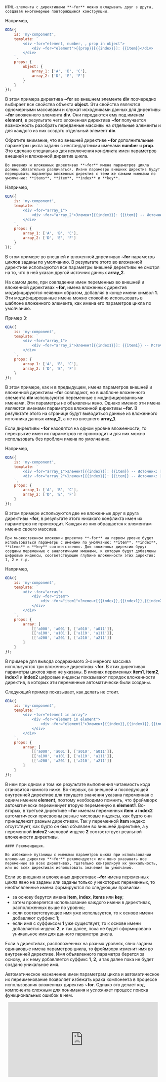 ﻿```info _md_hideicon
HTML-элементы с директивами **~for** можно вкладывать друг в друга, создавая многомерные повторяющиеся конструкции.
```

Например,

```javascript _run_edit_[my-component.js]
ODA({
    is: 'my-component',
    template: `
        <div ~for="element, number, , prop in object">
            <div ~for="element">{{prop}}[{{index}}]: {{item}}</div>
        </div>
    `,
    props: {
        object: {
            array_1: ['A', 'B', 'C'],
            array_2: ['D', 'E', 'F']
        }
    }
});
```

В этом примера  директива **~for** во внешнем элементе **div** поочередно выбирает все свойства объекта **object**. Эти свойства являются одномерными массивами и служат исходниками данных для директивы **~for** вложенного элемента **div**. Они передаются ему под именем **element**, в результате чего вложенная директива **~for** получается возможность разобрать переданные массивы на отдельные элементы и для каждого из них создать отдельный элемент **div**.

Обратите внимание, что во внешней директиве **~for** дополнительные параметры цикла заданы с нестандартными именами **number** и **prop**. Это сделано специально для исключения конфликта имен параметров внешней и вложенной директив цикла.

```warning_md
Во внешних и вложенных директивах **~for** имена параметров цикла должны обязательно различаться. Иначе параметры внешних директив будут перекрывать параметры вложенных директив с теми же самыми именами по умолчанию: **items**, **item**, **index** и **key**.
```

Например,

```javascript _error_run_edit_[my-component.js]
ODA({
    is: 'my-component',
    template: `
        <div ~for="array_1">
            <div ~for="array_2">Элемент[{{index}}]: {{item}} -- Источник: [{{items}}]</div>
        </div>
    `,
    props: {
        array_1: ['A', 'B', 'C'],
        array_2: ['D', 'E', 'F']
    }
});
```

В этом примере во внешней и вложенной директивах **~for** параметры циклов заданы по умолчанию. В результате этого во вложенной директиве используются все параметры внешней дерективы не смотря на то, что в ней указан другой источник данных **array\_2**.

На самом деле, при совпадении имен переменных во внешней и вложенной директивах **~for**, имена вложенных директив модифицируются неявным образом, добавляя в конце имени символ **1**. Эти модифицированные имена можно спокойно использовать в шаблоне вложенного элемента, как имена его параметров цикла по умолчанию.

Пример 3:

```javascript _run_edit_[my-component.js]
ODA({
    is: 'my-component',
    template: `
        <div ~for="array_1">
            <div ~for="array_2">Элемент[{{index1}}]: {{item1}} -- Источник: [{{items1}}]</div>
        </div>
    `,
    props: {
        array_1: ['A', 'B', 'C'],
        array_2: ['D', 'E', 'F']
    }
});
```

В этом примере, как и в предыдущем, имена параметров внешней и вложенной директивы **~for** совпадают, но в шаблоне вложенного элемента **div** используются переменные с модифицированными именами. Эти параметры не объявлены явно. Однако именно эти имена являются именами параметров вложенной директивы **~for**. В результате этого на странице будут выводиться данные из вложенного источника данных **array\_2**, а не из внешнего **array\_1**.

Если директивы **~for** находятся на одном уровне вложенности, то перекрытие имен их параметров не происходит и для них можно использовать без проблем имена по умолчанию.

Например,

```javascript _run_edit_[my-component.js]
ODA({
    is: 'my-component',
    template: `
        <div ~for="array_1">Элемент[{{index}}]: {{item}} -- Источник: [{{items}}]</div>
        <div ~for="array_2">Элемент[{{index}}]: {{item}} -- Источник: [{{items}}]</div>
    `,
    props: {
        array_1: ['A', 'B', 'C'],
        array_2: ['D', 'E', 'F']
    }
});
```

В этом примере используются две не вложенные друг в друга директивы **~for**, в результате этого никакого конфликта имен их параметров не происходит. Каждая из них обращается к элементам именно своего массива.

```info _md_hideicon
При множественном вложении директив **~for** на первом уровне будет использоваться параметры с именами по умолчанию: **item**, **index**, **items** и **key** соответственно. Для вложенных директив будут созданы переменные с аналогичными именами, к которым будут добавлены цифровые индексы, соответствующие глубине вложенности этих директив: 1, 2 и т.д.
```

Например,

```javascript _run_edit_[my-component.js]
ODA({
    is: 'my-component',
    template: `
        <div ~for="array">
            <div ~for="item">
                <div ~for="item1">Элемент[{{index}},{{index1}},{{index2}}]: {{item2}}</div>
            </div>
        </div>
    `,
    props: {
        array: [
            [['a000', 'a001'], ['a010', 'a011']],
            [['a100', 'a101'], ['a110', 'a111']],
            [['a200', 'a201'], ['a210', 'a211']]
        ]
    }
});
```

В примере для вывода содержимого 3-х мерного массива используются три вложенные директивы **~for**. В этих директивах параметры циклов явно не указаны. В именах переменных **item1**, **item2**, **index1** и **index2** цифровые индексы показывают порядок вложенности директив, в которых эти переменные автоматически были созданы.

Следующий пример показывает, как делать не стоит.

```javascript _error_run_edit_[my-component.js]
ODA({
    is: 'my-component',
    template: `
        <div ~for="element in array">
            <div ~for="element in element">
                <div ~for="element1">Элемент[{{index}},{{index1}},{{index2}}]: {{item}}</div>
            </div>
        </div>
    `,
    props: {
        array: [
            [['a000', 'a001'], ['a010', 'a011']],
            [['a100', 'a101'], ['a110', 'a111']],
            [['a200', 'a201'], ['a210', 'a211']]
        ]
    }
});
```

В нем при одном и том же результате выполнения читаемость кода становится намного ниже. Во-первых, во внешней и последующей внутренней директиве для текущего значения указана переменная с одним именем **element**, поэтому необходимо помнить, что фреймворк автоматически переименует вторую переменную в **element1**. Во-вторых, в третьей директиве **~for** именам переменных **item** и **index2** автоматически присвоены разные числовые индексы, как будто они принадлежат разным директивам. Так у переменной **item** индекс отсутствует, как будто он был объявлен во внешней директиве, а у переменной **index2** числовой индекс **2** соответствует реальной вложенности директивы.

```faq_md
#### Рекомендация.

Во избежание путаницы с именами параметров цикла при использовании вложенных директив **~for** рекомендуется или явно указывать все переменные во всех директивах, тщательно контролируя их уникальность, или во всех директивах использовать значения по умолчанию.
```

Если во внешних и вложенных директивах **~for** имена переменных цикла явно не заданы или заданы только у некоторых переменных, то необъявленные имена формируются по следующим правилам:

- за основу берутся имена **item**, **index**, **items** или **key**;
- затем проверяется использование каждого имени в директивах, расположенных выше по уровню;
- если соответствующее имя уже используется, то к основе имени добавляют суффикс **1**;
- если имя с суффиксом **1** уже существует, то к основе имени добавляется индекс **2**, и так далее, пока не будет сформировано уникальное имя для данного параметра цикла.

Если в директивах, расположенных на разных уровнях, явно заданы одинаковые имена параметров цикла, то фреймворк изменит имя во внутренней директиве. Имя объявленного параметра берется за основу, и к нему добавляется суффикс **1**, **2**, и так далее пока не будет создано уникальное имя.

Автоматическое назначение имен параметрам цикла и автоматическое их переименование позволяет избежать краха компонента в процессе использования вложенных директив **~for**. Однако это делает код компонента сложным для понимания и усложняет процесс поиска функциональных ошибок в нем.

<div style="position:relative;padding-bottom:48%; margin:10px">
    <iframe src="https://www.youtube.com/embed/5grvyQc4-bI?start=0" frameborder="0" allow="accelerometer; autoplay; encrypted-media; gyroscope; picture-in-picture" allowfullscreen
    	style="position:absolute;width:100%;height:100%;"></iframe>
</div>
